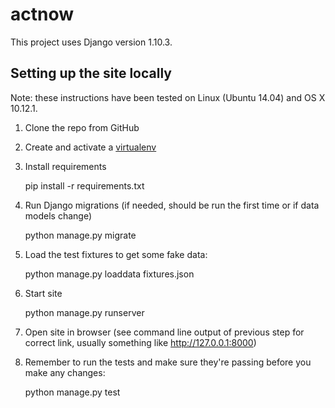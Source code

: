 # actnow

This project uses Django version 1.10.3.

## Setting up the site locally

Note: these instructions have been tested on Linux (Ubuntu 14.04) and
OS X 10.12.1.

1) Clone the repo from GitHub

2) Create and activate a [virtualenv](https://virtualenv.pypa.io/en/stable/userguide/#usage)

3) Install requirements

    pip install -r requirements.txt

4) Run Django migrations (if needed, should be run the first time or if data
  models change)

    python manage.py migrate

5) Load the test fixtures to get some fake data:

    python manage.py loaddata fixtures.json

6) Start site

    python manage.py runserver

7) Open site in browser (see command line output of previous step for correct
  link, usually something like http://127.0.0.1:8000)

8) Remember to run the tests and make sure they're passing before you make any changes:

     python manage.py test
